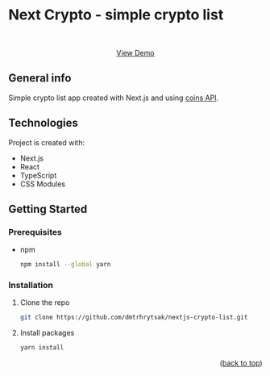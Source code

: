 # Next Crypto - simple crypto list
<div id="top"></div>

<div align="center">
  <br>
  <p align="center">
    <a href="https://nextjs-crypto-list.vercel.app/">View Demo</a>
  </p>
</div>

## General info
Simple crypto list app created with Next.js and using [coins API](https://api.coingecko.com/api/v3/coins).
	
## Technologies
Project is created with:
* Next.js
* React
* TypeScript
* CSS Modules
	
## Getting Started

### Prerequisites

* npm
  ```sh
  npm install --global yarn
  ```

### Installation

1. Clone the repo

   ```sh
   git clone https://github.com/dmtrhrytsak/nextjs-crypto-list.git
   ```
2. Install packages

   ```sh
   yarn install
   ```
<p align="right">(<a href="#top">back to top</a>)</p>

